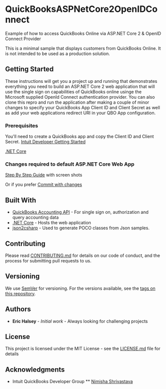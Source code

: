 # QuickBooksASPNetCore2OpenIDConnect
Example of how to access QuickBooks Online via ASP.NET Core 2 &amp; OpenID Connect Provider

This is a minimal sample that displays customers from QuickBooks Online.  It is not intended to be used as a production solution.

## Getting Started

These instructions will get you a project up and running that demonstrates everything you need to build an ASP.NET Core 2 web application that will use the single sign on capabilities of QuickBooks online usinge the Microsoft supplied OpenId Connect authentication provider.  You can also clone this repro and run the application after making a couple of minor changes to specify your QuickBooks App Client ID and Client Secret as well as add your web applications redirect URI in your QBO App configuration.

### Prerequisites

You'll need to create a QuickBooks app and copy the Client ID and Client Secret. [Intuit Developer Getting Started](https://developer.intuit.com/getstarted)

[.NET Core](https://www.microsoft.com/net/core#windowscmd)

### Changes required to default ASP.NET Core Web App
[Step By Step Guide](https://github.com/ehalsey-quickbooks/QuickBooksASPNetCore2OpenIDConnect/wiki/Step-By-Step-Guide) with screen shots

Or if you prefer [Commit with changes](https://github.com/ehalsey-quickbooks/QuickBooksASPNetCore2OpenIDConnect/commit/cac4dbbeb456cb45085578e70bea45863b4c48f5#diff-410a9990e3579c3ccab3b52fc1c7b26e)

## Built With

* [QuickBooks Accounting API](https://developer.intuit.com/getstarted) - For single sign on, authorization and query accounting data
* [.NET Core](https://www.microsoft.com/net/core#windowscmd) - Hosts the web application
* [json2csharp](http://json2csharp.com/) - Used to generate POCO classes from Json samples.

## Contributing

Please read [CONTRIBUTING.md](https://gist.github.com/PurpleBooth/b24679402957c63ec426) for details on our code of conduct, and the process for submitting pull requests to us.

## Versioning

We use [SemVer](http://semver.org/) for versioning. For the versions available, see the [tags on this repository](https://github.com/your/project/tags). 

## Authors

* **Eric Halsey** - *Initial work* - Always looking for challenging projects

## License

This project is licensed under the MIT License - see the [LICENSE.md](LICENSE.md) file for details

## Acknowledgments

* Intuit QuickBooks Developer Group 
** [Nimisha Shrivastava](https://help.developer.intuit.com/s/profile/005G0000002k5Q9IAI)

